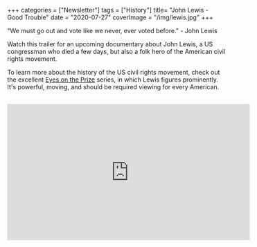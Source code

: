 +++
categories = ["Newsletter"]
tags = ["History"]
title= "John Lewis - Good Trouble"
date = "2020-07-27"
coverImage = "/img/lewis.jpg"
+++

"We must go out and vote like we never, ever voted before." - John Lewis

Watch this trailer for an upcoming documentary about John Lewis, a US congressman who died a few days, but also a folk hero of the American civil rights movement.

<!--more-->

To learn more about the history of the US civil rights movement, check out the excellent [Eyes on the Prize](https://www.youtube.com/playlist?list=PLfUJ8lTZUqUFx4V7yvomTplFSBq6MBc1E) series, in which Lewis figures prominently. It's powerful, moving, and should be required viewing for every American.


<br>

<iframe width="560" height="315" src="https://www.youtube.com/embed/z_oEkOdIXdo" frameborder="0" allow="accelerometer; autoplay; encrypted-media; gyroscope; picture-in-picture" allowfullscreen></iframe>
